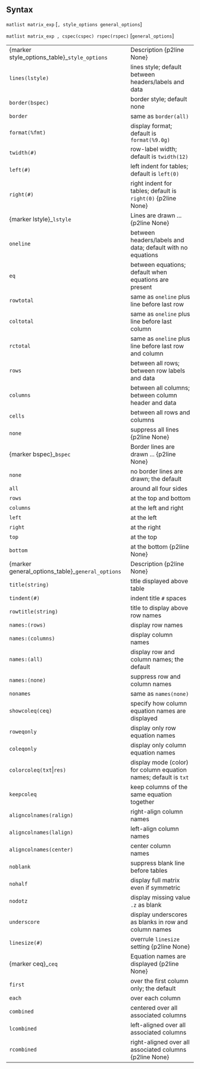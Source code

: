 ## Syntax

`matlist matrix_exp` \[`, style_options general_options`\]

`matlist matrix_exp , cspec(cspec) rspec(rspec)`
\[`general_options`\]

|                                                                                                |                                                                  |
|------------------------------------------------------------------------------------------------|------------------------------------------------------------------|
| <span options="style_options_table">{marker style\_options\_table}_`style_options`       | Description {p2line None}                                        |
| `lines(lstyle)`                                                                                | lines style; default between headers/labels and data             |
| `border(bspec)`                                                                                | border style; default none                                       |
| `border`                                                                                       | same as `border(all)`                                            |
| `format(%fmt)`                                                                                 | display format; default is `format(%9.0g)`                       |
| `twidth(#)`                                                                                    | row-label width; default is `twidth(12)`                         |
| `left(#)`                                                                                      | left indent for tables; default is `left(0)`                     |
| `right(#)`                                                                                     | right indent for tables; default is `right(0)` {p2line None}     |
| <span options="lstyle">{marker lstyle}_`lstyle`                                          | Lines are drawn ... {p2line None}                                |
| `oneline`                                                                                      | between headers/labels and data; default with no equations       |
| `eq`                                                                                           | between equations; default when equations are present            |
| `rowtotal`                                                                                     | same as `oneline` plus line before last row                      |
| `coltotal`                                                                                     | same as `oneline` plus line before last column                   |
| `rctotal`                                                                                      | same as `oneline` plus line before last row and column           |
| `rows`                                                                                         | between all rows; between row labels and data                    |
| `columns`                                                                                      | between all columns; between column header and data              |
| `cells`                                                                                        | between all rows and columns                                     |
| `none`                                                                                         | suppress all lines {p2line None}                                 |
| <span options="bspec">{marker bspec}_`bspec`                                             | Border lines are drawn ... {p2line None}                         |
| `none`                                                                                         | no border lines are drawn; the default                           |
| `all`                                                                                          | around all four sides                                            |
| `rows`                                                                                         | at the top and bottom                                            |
| `columns`                                                                                      | at the left and right                                            |
| `left`                                                                                         | at the left                                                      |
| `right`                                                                                        | at the right                                                     |
| `top`                                                                                          | at the top                                                       |
| `bottom`                                                                                       | at the bottom {p2line None}                                      |
| <span options="general_options_table">{marker general\_options\_table}_`general_options` | Description {p2line None}                                        |
| `title(string)`                                                                                | title displayed above table                                      |
| `tindent(#)`                                                                                   | indent title `#` spaces                                          |
| `rowtitle(string)`                                                                             | title to display above row names                                 |
| `names:(rows)`                                                                             | display row names                                                |
| `names:(columns)`                                                                          | display column names                                             |
| `names:(all)`                                                                              | display row and column names; the default                        |
| `names:(none)`                                                                             | suppress row and column names                                    |
| `nonames`                                                                                      | same as `names(none)`                                            |
| `showcoleq(ceq)`                                                                               | specify how column equation names are displayed                  |
| `roweqonly`                                                                                    | display only row equation names                                  |
| `coleqonly`                                                                                    | display only column equation names                               |
| `colorcoleq(txt`\|`res)`                                                                   | display mode (color) for column equation names; default is `txt` |
| `keepcoleq`                                                                                    | keep columns of the same equation together                       |
| `aligncolnames(ralign)`                                                                    | right-align column names                                         |
| `aligncolnames(lalign)`                                                                    | left-align column names                                          |
| `aligncolnames(center)`                                                                    | center column names                                              |
| `noblank`                                                                                      | suppress blank line before tables                                |
| `nohalf`                                                                                       | display full matrix even if symmetric                            |
| `nodotz`                                                                                       | display missing value `.z` as blank                              |
| `underscore`                                                                                   | display underscores as blanks in row and column names            |
| `linesize(#)`                                                                                  | overrule `linesize` setting {p2line None}                        |
| <span options="ceq">{marker ceq}_`ceq`                                                   | Equation names are displayed {p2line None}                       |
| `first`                                                                                        | over the first column only; the default                          |
| `each`                                                                                         | over each column                                                 |
| `combined`                                                                                     | centered over all associated columns                             |
| `lcombined`                                                                                    | left-aligned over all associated columns                         |
| `rcombined`                                                                                    | right-aligned over all associated columns {p2line None}          |

